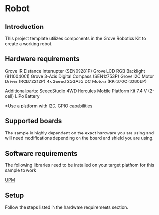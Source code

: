# Robot


## Introduction
 This project template utilizes components in the Grove Robotics Kit to create a working robot.

## Hardware requirements

 Grove IR Distance Interrupter (SEN09281P)
 Grove LCD RGB Backlight (811004001)
 Grove 3-Axis Digital Compass (SEN12753P)
 Grove I2C Motor Driver (ROB72212P)
 4x Seeed 25GA35 DC Motors (RK-370C-3080EP)
 
 Additional parts:
 SeeedStudio 4WD Hercules
 Mobile Platform Kit
 7.4 V (2-cell) LiPo Battery
 

 *Use a platform with I2C, GPIO capabilities

## Supported boards

The sample is highly dependent on the exact hardware you are using and will need modifications depending on the board and shield you are using.

## Software requirements

The following libraries need to be installed on your target platfrom for this sample to work

[UPM](https://github.com/intel-iot-devkit/upm) 

## Setup
Follow the steps listed in the hardware requirements section.
